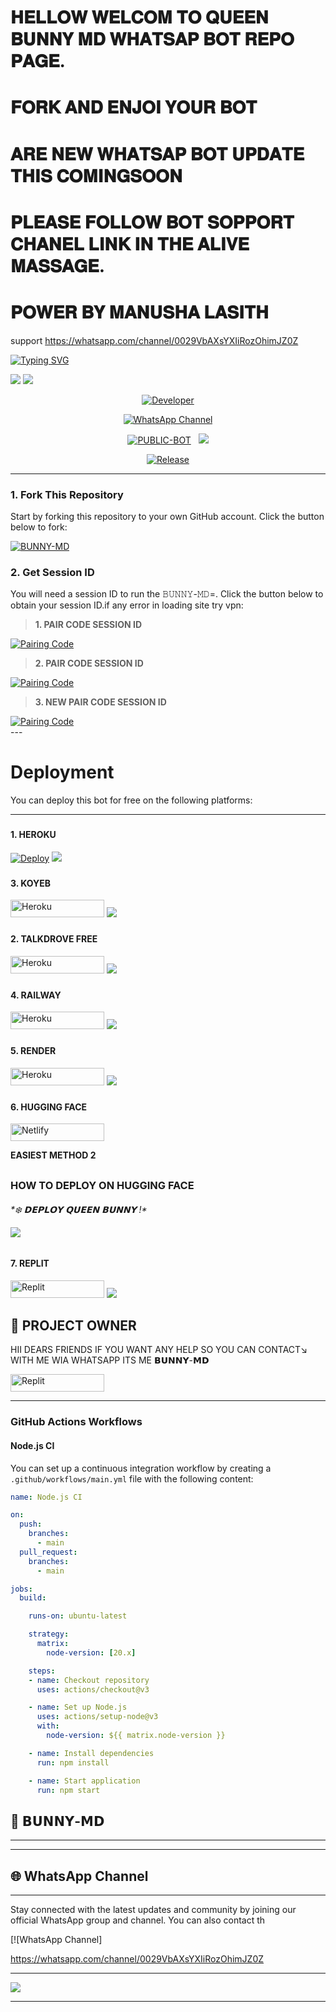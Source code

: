 # 𝐇𝐄𝐋𝐋𝐎𝐖 𝐖𝐄𝐋𝐂𝐎𝐌 𝐓𝐎 𝐐𝐔𝐄𝐄𝐍 𝐁𝐔𝐍𝐍𝐘 𝐌𝐃 𝐖𝐇𝐀𝐓𝐒𝐀𝐏 𝐁𝐎𝐓 𝐑𝐄𝐏𝐎 𝐏𝐀𝐆𝐄.

# 𝐅𝐎𝐑𝐊 𝐀𝐍𝐃 𝐄𝐍𝐉𝐎𝐈 𝐘𝐎𝐔𝐑 𝐁𝐎𝐓 

# 𝐀𝐑𝐄 𝐍𝐄𝐖 𝐖𝐇𝐀𝐓𝐒𝐀𝐏 𝐁𝐎𝐓 𝐔𝐏𝐃𝐀𝐓𝐄 𝐓𝐇𝐈𝐒 𝐂𝐎𝐌𝐈𝐍𝐆𝐒𝐎𝐎𝐍

# 𝐏𝐋𝐄𝐀𝐒𝐄 𝐅𝐎𝐋𝐋𝐎𝐖 𝐁𝐎𝐓 𝐒𝐎𝐏𝐏𝐎𝐑𝐓 𝐂𝐇𝐀𝐍𝐄𝐋 𝐋𝐈𝐍𝐊 𝐈𝐍 𝐓𝐇𝐄 𝐀𝐋𝐈𝐕𝐄 𝐌𝐀𝐒𝐒𝐀𝐆𝐄.

# 𝐏𝐎𝐖𝐄𝐑 𝐁𝐘 𝐌𝐀𝐍𝐔𝐒𝐇𝐀 𝐋𝐀𝐒𝐈𝐓𝐇


support https://whatsapp.com/channel/0029VbAXsYXIiRozOhimJZ0Z

<a href="https://git.io/typing-svg"><img src="https://readme-typing-svg.demolab.com?font=Black+Ops+One&size=100&pause=1000&color=B700FB&center=true&width=1000&height=200&lines=CHAMA-MD" alt="Typing SVG" /></a>
  </p>
<a><img src='https://files.catbox.moe/5hd2zv.jpg'/></a>
<a><img src='https://i.ibb.co/5XNzHkVp/3908.jpg'/></a>
<p align="center">
  <a href="https://github.com/Bunnymdxy/OFFICIAl-BUNNY-MD"><img title="Developer" src="https://img.shields.io/badge/Author-Mr%20chamaofc-FF7604.svg?style=big-square&logo=github" /></a>
</p>

<div align="center">
  
[![WhatsApp Channel](https://img.shields.io/badge/Join-WhatsApp%20Channel-FF00F8?style=big-square&logo=whatsapp)](https://whatsapp.com/channel/0029Vb5ZZrP002SzdBqZEa2X/2306)
</div>

<p align="center">
<a href="https://https://github.com/Bunnymdxy/OFFICIAl-BUNNY-MD"><img title="PUBLIC-BOT" src="https://img.shields.io/static/v1?label=Language&message=English&style=square&color=darkpink"></a> &nbsp;
  <img src="https://komarev.com/ghpvc/?username=CHMA2009&label=VIEWS&style=square&color=blue" />
</p>
</p> 

<p align="center">
  <a href="https://github.com/Bunnymdxy/OFFICIAl-BUNNY-MD"><img title="Release" src="https://img.shields.io/badge/Release-%20v2.0.0-cyan.svg?style=for-the-badge&logo=appveyor" /></a>
</p>


***

### 1. Fork This Repository

Start by forking this repository to your own GitHub account. Click the button below to fork:

  <a href="https://github.com/Bunnymdxy/OFFICIAl-BUNNY-MD"><img title="BUNNY-MD" src="https://img.shields.io/badge/FORK-CHAMA,MD-h?color=blue&style=for-the-badge&logo=stackshare"></a>
  
### 2. Get Session ID 

You will need a session ID to run the 𝙱𝚄𝙽𝙽𝚈-𝙼𝙳=. Click the button below to obtain your session ID.if any error in loading site try vpn:

> **1. PAIR CODE SESSION ID**

<a href='https://qn-bnny-web.onrender.com/' target="_blank">
  <img alt='Pairing Code' src='https://img.shields.io/badge/Get%20Pairing%20Code-orange?style=for-the-badge&logo=opencv&logoColor=black'/>
</a>
<br> 

> **2. PAIR CODE SESSION ID**

<a href='https://qn-bnny-web.onrender.com/' target="_blank">
  <img alt='Pairing Code' src='https://img.shields.io/badge/Get%20Pairing%20Code-darkpink?style=for-the-badge&logo=opencv&logoColor=black'/>
</a>
<br> 

> **3. NEW PAIR CODE SESSION ID**

<a href='https://qn-bnny-web.onrender.com/' target="_blank">
  <img alt='Pairing Code' src='https://img.shields.io/badge/Get%20Pairing%20Code-blue?style=for-the-badge&logo=opencv&logoColor=black'/>
</a>
<br>
---

# Deployment

You can deploy this bot for free on the following platforms:

---
### <h4 align="">1. HEROKU</h4>
<p style="text-align: center; font-size: 1.2em;">


[![Deploy](https://www.herokucdn.com/deploy/button.svg)](https://dashboard.heroku.com/new?template=https://github.com/Bunnymdxy/OFFICIAl-BUNNY-MD)
<a><img src='https://files.catbox.moe/5hd2zv.jpg'/></a>

### <h4 align="">3. KOYEB</h4>
<p style="text-align: center; font-size: 1.2em;">

<p align="">
<a href='https://app.koyeb.com/services/deploy?type=git&repository=itx-alii-raza/ALI-MD&ports=3000&env[PREFIX]=.&env[SESSION_ID]=&env[ALWAYS_ONLINE]=false&env[MODE]=public&env[AUTO_STATUS_MSG]=Seen%20status%20by%20ALI-MD&env[AUTO_STATUS_REPLY]=false&env[AUTO_STATUS_SEEN]=true&env[AUTO_TYPING]=false&env[ANTI_LINK]=true&env[AUTO_REACT]=false&env[READ_MESSAGE]=false' target="_blank"><img alt='Heroku' src='https://img.shields.io/badge/-koyeb ‎ deploy-FF009D?style=for-the-badge&logo=koyeb&logoColor=white'/< width=150 height=28/p></a>
<a><img src='https://files.catbox.moe/5hd2zv.jpg'/></a>

### <h4 align="">2. TALKDROVE FREE</h4>
<p style="text-align: center; font-size: 1.2em;">
  
<p align="">
<a href='https://talkdrove.com/share-bot/11' target="_blank"><img alt='Heroku' src='https://img.shields.io/badge/-TalkDrove ‎Deploy-6971FF?style=for-the-badge&logo=Github&logoColor=white'/< width=150 height=28/p></a>
  <a><img src='https://files.catbox.moe/5hd2zv.jpg'/></a>

### <h4 align="">4. RAILWAY</h4>
<p style="text-align: center; font-size: 1.2em;">

<p align="">
<a href='https://railway.app/new' target="_blank"><img alt='Heroku' src='https://img.shields.io/badge/-railway deploy-FF8700?style=for-the-badge&logo=railway&logoColor=white'/< width=150 height=28/p></a>
<a><img src='https://files.catbox.moe/5hd2zv.jpg'/></a>

### <h4 align="">5. RENDER</h4>
<p style="text-align: center; font-size: 1.2em;">
  
<p align="">
<a href='https://dashboard.render.com/web/new' target="_blank"><img alt='Heroku' src='https://img.shields.io/badge/-Render deploy-black?style=for-the-badge&logo=render&logoColot=white'/< width=150 height=28/p></a>
<a><img src='https://i.imgur.com/LyHic3i.gif'/></a>

### <h4 align="">6. HUGGING FACE</h4>
<p style="text-align: center; font-size: 1.2em;">
  
<p align="">
<a href='https://app.netlify.com/' target="_blank"><img alt='Netlify' src='https://img.shields.io/badge/-Netlify Deploy-CC00FF?style=for-the-badge&logo=huggingface&logoColor=white'/< width=150 height=28/p></a> </a>
  
<b><strong><summary align="" style="color: Yello;">EASIEST METHOD 2</summary></strong></b>
<p style="text-align: center; font-size: 1.2em;">
 

## <h3 align=""> HOW TO DEPLOY ON HUGGING FACE</h3>
<h6 align-"center">
*❄️ 𝗗𝗘𝗣𝗟𝗢𝗬 𝗤𝗨𝗘𝗘𝗡 𝗕𝗨𝗡𝗡𝗬 !*


</details>

<a><img src='https://files.catbox.moe/5hd2zv.jpg'/></a>


### <h4 align="">7. REPLIT</h4>
<p style="text-align: center; font-size: 1.2em;">

<p align="">
<a href='https://replit.com/~' target="_blank"><img alt='Replit' src='https://img.shields.io/badge/-Replit Deploy-1976D2?style=for-the-badge&logo=replit&logoColor=white'/< width=150 height=28/p></a> </a>
<a><img src='https://files.catbox.moe/5hd2zv.jpg'/></a>


## 👑 PROJECT OWNER 
HII DEARS FRIENDS IF YOU WANT ANY HELP SO YOU CAN CONTACT↘︎ WITH ME WIA WHATSAPP ITS ME 𝗕𝗨𝗡𝗡𝗬-𝗠𝗗

<p align="">
<a href='https://wa.me/+94710808299?text=*ʜɪɪ+𝗬𝗢𝗨𝗥+𝘄𝗵𝗮𝘁𝗮𝗽+𝗕𝗢𝗧-𝗣𝗢𝗕𝗟𝗘𝗠+𝗣𝗟𝗘𝗔𝗦𝗘+𝗛𝗘𝗟𝗣+𝗠𝗘' target="_blank"><img alt='Replit' src='https://img.shields.io/badge/ Whatsapp -25D366?style=for-the-badge&logo=whatsapp&logoColor=white'/< width=150 height=28/p></a> </a>

---

### GitHub Actions Workflows

#### Node.js CI

You can set up a continuous integration workflow by creating a `.github/workflows/main.yml` file with the following content:

```yaml
name: Node.js CI

on:
  push:
    branches:
      - main
  pull_request:
    branches:
      - main

jobs:
  build:

    runs-on: ubuntu-latest

    strategy:
      matrix:
        node-version: [20.x]

    steps:
    - name: Checkout repository
      uses: actions/checkout@v3

    - name: Set up Node.js
      uses: actions/setup-node@v3
      with:
        node-version: ${{ matrix.node-version }}

    - name: Install dependencies
      run: npm install

    - name: Start application
      run: npm start
```



## 🔗 𝗕𝗨𝗡𝗡𝗬-𝗠𝗗

---

 
----

## 🌐 WhatsApp Channel 

---

Stay connected with the latest updates and community by joining our official WhatsApp group and channel. You can also contact th

[![WhatsApp Channel] 

 https://whatsapp.com/channel/0029VbAXsYXIiRozOhimJZ0Z

---


<a><img src='https://files.catbox.moe/5hd2zv.jpg'/></a>

---
